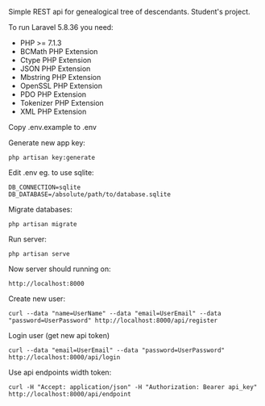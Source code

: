 Simple REST api for genealogical tree of descendants. Student's project.

To run Laravel 5.8.36 you need:
- PHP >= 7.1.3
- BCMath PHP Extension
- Ctype PHP Extension
- JSON PHP Extension
- Mbstring PHP Extension
- OpenSSL PHP Extension
- PDO PHP Extension
- Tokenizer PHP Extension
- XML PHP Extension

Copy .env.example to .env

Generate new app key:
	
	php artisan key:generate

Edit .env eg. to use sqlite:

	DB_CONNECTION=sqlite
	DB_DATABASE=/absolute/path/to/database.sqlite

Migrate databases:
	
	php artisan migrate

Run server:
	
	php artisan serve

Now server should running on:
	
	http://localhost:8000

Create new user:
	
	curl --data "name=UserName" --data "email=UserEmail" --data "password=UserPassword" http://localhost:8000/api/register

Login user (get new api token)
	
	curl --data "email=UserEmail" --data "password=UserPassword" http://localhost:8000/api/login

Use api endpoints width token:
	
	curl -H "Accept: application/json" -H "Authorization: Bearer api_key"  http://localhost:8000/api/endpoint
